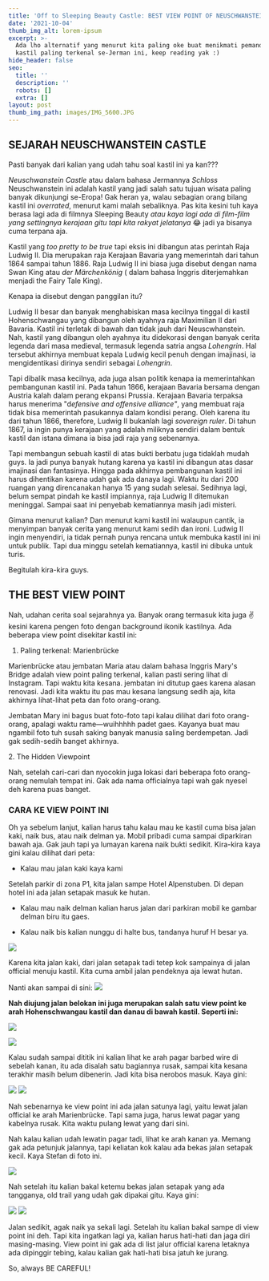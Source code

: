 ```yaml
---
title: 'Off to Sleeping Beauty Castle: BEST VIEW POINT OF NEUSCHWANSTEIN'
date: '2021-10-04'
thumb_img_alt: lorem-ipsum
excerpt: >-
  Ada lho alternatif yang menurut kita paling oke buat menikmati pemandangan
  kastil paling terkenal se-Jerman ini, keep reading yak :) 
hide_header: false
seo:
  title: ''
  description: ''
  robots: []
  extra: []
layout: post
thumb_img_path: images/IMG_5600.JPG
---
```

## SEJARAH NEUSCHWANSTEIN CASTLE

Pasti banyak dari kalian yang udah tahu soal kastil ini ya kan???

*Neuschwanstein Castle* atau dalam bahasa Jermannya *Schloss* Neuschwanstein ini adalah kastil yang jadi salah satu tujuan wisata paling banyak dikunjungi se-Eropa! Gak heran ya, walau sebagian orang bilang kastil ini *overrated*, menurut kami malah sebaliknya. Pas kita kesini tuh kaya berasa lagi ada di filmnya Sleeping Beauty *atau kaya lagi ada di film-film yang settingnya kerajaan gitu tapi kita rakyat jelatanya* 😂 jadi ya bisanya cuma terpana aja.

Kastil yang *too pretty to be true* tapi eksis ini dibangun atas perintah Raja Ludwig II. Dia merupakan raja Kerajaan Bavaria yang memerintah dari tahun 1864 sampai tahun 1886. Raja Ludwig II ini biasa juga disebut dengan nama Swan King atau *der Märchenkönig* ( dalam bahasa Inggris diterjemahkan menjadi the Fairy Tale King).

Kenapa ia disebut dengan panggilan itu?

Ludwig II besar dan banyak menghabiskan masa kecilnya tinggal di kastil Hohenschwangau yang dibangun oleh ayahnya raja Maximilian II dari Bavaria. Kastil ini terletak di bawah dan tidak jauh dari Neuscwhanstein. Nah, kastil yang dibangun oleh ayahnya itu didekorasi dengan banyak cerita legenda dari masa medieval, termasuk legenda satria angsa *Lohengrin*. Hal tersebut akhirnya membuat kepala Ludwig kecil penuh dengan imajinasi, ia mengidentikasi dirinya sendiri sebagai *Lohengrin*.

Tapi dibalik masa kecilnya, ada juga alsan politik kenapa ia memerintahkan pembangunan kastil ini. Pada tahun 1866, kerajaan Bavaria bersama dengan Austria kalah dalam perang ekpansi Prussia. Kerajaan Bavaria terpaksa harus menerima "d*efensive and offensive
alliance"*, yang membuat raja tidak bisa memerintah pasukannya dalam kondisi perang. Oleh karena itu dari tahun 1866, therefore, Ludwig II
bukanlah lagi *sovereign ruler*. Di tahun 1867, ia ingin punya kerajaan yang adalah miliknya sendiri dalam bentuk kastil dan istana dimana ia bisa jadi raja yang sebenarnya.

Tapi membangun sebuah kastil di atas bukti berbatu juga tidaklah mudah guys. Ia jadi punya banyak hutang karena ya kastil ini dibangun atas dasar imajinasi dan fantasinya. Hingga pada akhirnya pembangunan kastil ini harus dihentikan karena udah gak ada danaya lagi. Waktu itu dari 200 ruangan yang direncanakan hanya 15 yang sudah selesai. Sedihnya lagi, belum sempat pindah ke kastil impiannya, raja Ludwig II ditemukan meninggal. Sampai saat ini penyebab kematiannya masih jadi  misteri.

Gimana menurut kalian? Dan menurut kami kastil ini walaupun cantik, ia menyimpan banyak cerita yang menurut kami sedih dan ironi. Ludwig II ingin menyendiri, ia tidak pernah punya rencana untuk membuka kastil ini ini untuk publik. Tapi dua minggu setelah kematiannya, kastil ini dibuka untuk turis.

Begitulah kira-kira guys.

## THE BEST VIEW POINT

Nah, udahan cerita soal sejarahnya ya. Banyak orang termasuk kita juga ✌️ kesini karena pengen foto dengan background ikonik kastilnya. Ada beberapa view point disekitar kastil ini:

1.  Paling terkenal: Marienbrücke

Marienbrücke atau jembatan Maria atau dalam bahasa Inggris Mary's Bridge adalah view point paling terkenal, kalian pasti sering lihat di Instagram. Tapi waktu kita kesana. jembatan ini ditutup gaes karena alasan renovasi. Jadi kita waktu itu pas mau kesana langsung sedih aja, kita akhirnya lihat-lihat peta dan foto orang-orang.

Jembatan Mary ini bagus buat foto-foto tapi kalau dilihat dari foto orang-orang, apalagi waktu rame—wuihhhhh padet gaes. Kayanya buat mau ngambil foto tuh susah saking banyak manusia saling berdempetan. Jadi gak sedih-sedih banget akhirnya.

2\. The Hidden Viewpoint

Nah, setelah cari-cari dan nyocokin juga lokasi dari beberapa foto orang-orang nemulah tempat ini. Gak ada nama officialnya tapi wah gak nyesel deh karena puas banget.

### CARA KE VIEW POINT INI

Oh ya sebelum lanjut, kalian harus tahu kalau mau ke kastil cuma bisa jalan kaki, naik bus, atau naik delman ya. Mobil pribadi cuma sampai diparkiran bawah aja. Gak jauh tapi ya lumayan karena naik bukti sedikit. Kira-kira kaya gini kalau dilihat dari peta:

*   Kalau mau jalan kaki kaya kami

Setelah parkir di zona P1, kita jalan sampe Hotel Alpenstuben. Di depan hotel ini ada jalan setapak masuk ke hutan.

*   Kalau mau naik delman kalian harus jalan dari parkiran mobil ke gambar delman biru itu gaes.

*   Kalau naik bis kalian nunggu di halte bus, tandanya huruf H besar ya.

![](https://i.lensdump.com/i/g6LOx3.webp?open=true)

Karena kita jalan kaki, dari jalan setapak tadi tetep kok sampainya di jalan official menuju kastil. Kita cuma ambil jalan pendeknya aja lewat hutan.

Nanti akan sampai di sini:
![](https://i.lensdump.com/i/g6LCCo.jpg?open=true)

**Nah diujung jalan belokan ini juga merupakan salah satu view point ke arah Hohenschwangau kastil dan danau di bawah kastil. Seperti ini:**


![](https://i.lensdump.com/i/g6LnIA.jpg?open=true)

![](https://i1.lensdump.com/i/g6LvBM.jpg?open=true)

Kalau sudah sampai dititik ini kalian lihat ke arah pagar barbed wire di sebelah kanan, itu ada disalah satu bagiannya rusak, sampai kita kesana terakhir masih belum dibenerin. Jadi kita bisa nerobos masuk. Kaya gini:

![](https://i1.lensdump.com/i/g6LJS9.jpg?open=true)
![](https://i2.lensdump.com/i/g6LQx2.jpg?open=true)

Nah sebenarnya ke view point ini ada jalan satunya lagi, yaitu lewat jalan official ke arah Marienbrücke. Tapi sama juga, harus lewat pagar yang kabelnya rusak. Kita waktu pulang lewat yang dari sini.

Nah kalau kalian udah lewatin pagar tadi, lihat ke arah kanan ya. Memang gak ada petunjuk jalannya, tapi keliatan kok kalau ada bekas jalan setapak kecil. Kaya Stefan di foto ini. 

![](https://i3.lensdump.com/i/g6L91v.jpg?open=true)

Nah setelah itu kalian bakal ketemu bekas jalan setapak yang ada tangganya, old trail yang udah gak dipakai gitu. Kaya gini:

![](https://i1.lensdump.com/i/g6Lqf5.jpg?open=true)
![](https://i2.lensdump.com/i/g6Lm0z.jpg?open=true)

Jalan sedikit, agak naik ya sekali lagi. Setelah itu kalian bakal sampe di view point ini deh. Tapi kita ingatkan lagi ya, kalian harus hati-hati dan jaga diri masing-masing. View point ini gak ada di list jalur official karena letaknya ada dipinggir tebing, kalau kalian gak hati-hati bisa jatuh ke jurang. 

So, always BE CAREFUL!
